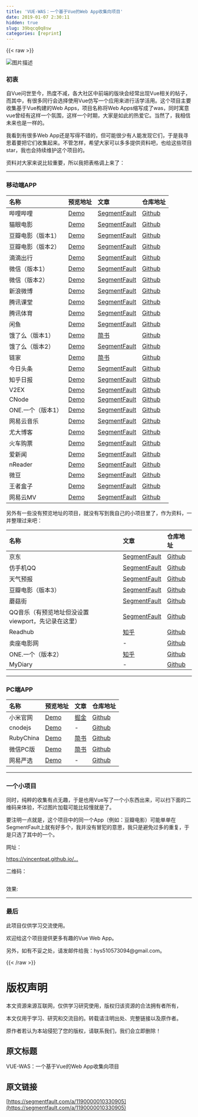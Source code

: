 ```yaml
---
title: 'VUE-WAS：一个基于Vue的Web App收集向项目' 
date: 2019-01-07 2:30:11
hidden: true
slug: 39bqcq0q8sw
categories: [reprint]
---
```


{{< raw >}}

                    
<p><span class="img-wrap"><img data-src="/img/bVRvF8?w=600&amp;h=275" src="https://static.alili.tech/img/bVRvF8?w=600&amp;h=275" alt="图片描述" title="图片描述" style="cursor: pointer; display: inline;"></span></p>
<h3 id="articleHeader0">初衷</h3>
<p>自Vue问世至今，热度不减，各大社区中前端的版块会经常出现Vue相关的帖子，而其中，有很多同行会选择使用Vue仿写一个应用来进行活学活用。这个项目主要收集基于Vue构建的Web Apps，项目名称将Web Apps缩写成了was，同时寓意vue曾经有这样一个氛围，这样一个时期，大家是如此的热爱它。当然了，我相信未来也是一样的。</p>
<p>我看到有很多Web App还是写得不错的，但可能很少有人能发现它们，于是我寻思着要把它们收集起来。不管怎样，希望大家可以多多提供资料吧，也给这些项目star，我也会持续维护这个项目的。</p>
<p>资料对大家来说比较重要，所以我把表格调上来了：</p>
<hr>
<h3 id="articleHeader1">移动端APP</h3>
<table>
<thead><tr>
<th align="left">名称</th>
<th align="left">预览地址</th>
<th align="left">文章</th>
<th align="left">仓库地址</th>
</tr></thead>
<tbody>
<tr>
<td align="left">哔哩哔哩</td>
<td align="left"><a href="https://youhonglian.github.io/vue-bilibili-master/#/" rel="nofollow noreferrer" target="_blank">Demo</a></td>
<td align="left"><a href="https://segmentfault.com/a/1190000009912978">SegmentFault</a></td>
<td align="left"><a href="https://github.com/youhonglian/vue-bilibili" rel="nofollow noreferrer" target="_blank">Github</a></td>
</tr>
<tr>
<td align="left">猫眼电影</td>
<td align="left"><a href="https://zhixuanziben.github.io/gouyan-demo/dist/index.html#/inTheaters" rel="nofollow noreferrer" target="_blank">Demo</a></td>
<td align="left"><a href="https://segmentfault.com/a/1190000008614876">SegmentFault</a></td>
<td align="left"><a href="https://github.com/zhixuanziben/gouyan-movie-vue" rel="nofollow noreferrer" target="_blank">Github</a></td>
</tr>
<tr>
<td align="left">豆瓣电影（版本1）</td>
<td align="left"><a href="https://chenhuichao.com/vue2.x-douban/dist/#/" rel="nofollow noreferrer" target="_blank">Demo</a></td>
<td align="left"><a href="https://segmentfault.com/a/1190000008115372">SegmentFault</a></td>
<td align="left"><a href="https://github.com/superman66/vue2.x-douban" rel="nofollow noreferrer" target="_blank">Github</a></td>
</tr>
<tr>
<td align="left">豆瓣电影（版本2）</td>
<td align="left"><a href="http://59.110.140.119:8080/movie-show" rel="nofollow noreferrer" target="_blank">Demo</a></td>
<td align="left"><a href="https://segmentfault.com/a/1190000010309751">SegmentFault</a></td>
<td align="left"><a href="https://github.com/buptsky/vue-douban-movie/" rel="nofollow noreferrer" target="_blank">Github</a></td>
</tr>
<tr>
<td align="left">滴滴出行</td>
<td align="left"><a href="https://uncleze2017.github.io/vue-didi-demo/index.html" rel="nofollow noreferrer" target="_blank">Demo</a></td>
<td align="left"><a href="https://segmentfault.com/a/1190000009742092">SegmentFault</a></td>
<td align="left"><a href="https://github.com/uncleze2017/Imitation-DIDI-project" rel="nofollow noreferrer" target="_blank">Github</a></td>
</tr>
<tr>
<td align="left">微信（版本1）</td>
<td align="left"><a href="https://zhaohaodang.com/vue2-wechat" rel="nofollow noreferrer" target="_blank">Demo</a></td>
<td align="left"><a href="https://segmentfault.com/a/1190000008669330">SegmentFault</a></td>
<td align="left"><a href="https://github.com/zhaohaodang/vue-WeChat" rel="nofollow noreferrer" target="_blank">Github</a></td>
</tr>
<tr>
<td align="left">微信（版本2）</td>
<td align="left"><a href="http://cangdu.org:8003/dialogue" rel="nofollow noreferrer" target="_blank">Demo</a></td>
<td align="left"><a href="https://segmentfault.com/a/1190000009827954">SegmentFault</a></td>
<td align="left"><a href="https://github.com/bailichen/vue-weixin" rel="nofollow noreferrer" target="_blank">Github</a></td>
</tr>
<tr>
<td align="left">新浪微博</td>
<td align="left"><a href="http://juniortour.net:8080/" rel="nofollow noreferrer" target="_blank">Demo</a></td>
<td align="left"><a href="https://segmentfault.com/a/1190000010043484">SegmentFault</a></td>
<td align="left"><a href="https://github.com/JuniorTour/vue-weibo" rel="nofollow noreferrer" target="_blank">Github</a></td>
</tr>
<tr>
<td align="left">腾讯课堂</td>
<td align="left"><a href="https://lijun0.github.io/tencent-kecheng/#/" rel="nofollow noreferrer" target="_blank">Demo</a></td>
<td align="left"><a href="https://segmentfault.com/a/1190000009885164">SegmentFault</a></td>
<td align="left"><a href="https://github.com/lijun0/tencent" rel="nofollow noreferrer" target="_blank">Github</a></td>
</tr>
<tr>
<td align="left">腾讯体育</td>
<td align="left"><a href="http://xurenjie.cn:3000/vue-tencent-sports/index.html" rel="nofollow noreferrer" target="_blank">Demo</a></td>
<td align="left"><a href="https://segmentfault.com/a/1190000009684314">SegmentFault</a></td>
<td align="left"><a href="https://github.com/renjie1996/tencent-sports" rel="nofollow noreferrer" target="_blank">Github</a></td>
</tr>
<tr>
<td align="left">闲鱼</td>
<td align="left"><a href="https://sukura7.github.io/vue-xianyu-demo/index.html" rel="nofollow noreferrer" target="_blank">Demo</a></td>
<td align="left"><a href="https://segmentfault.com/a/1190000009919769">SegmentFault</a></td>
<td align="left"><a href="https://github.com/Sukura7/vue-ali-xianyu" rel="nofollow noreferrer" target="_blank">Github</a></td>
</tr>
<tr>
<td align="left">饿了么（版本1）</td>
<td align="left"><a href="https://hbxywdk.github.io/eleme-vue2-static/#/" rel="nofollow noreferrer" target="_blank">Demo</a></td>
<td align="left"><a href="http://www.jianshu.com/p/65c957b228e9" rel="nofollow noreferrer" target="_blank">简书</a></td>
<td align="left"><a href="https://github.com/hbxywdk/eleme-vue2" rel="nofollow noreferrer" target="_blank">Github</a></td>
</tr>
<tr>
<td align="left">饿了么（版本2）</td>
<td align="left"><a href="http://vuejssellapp.t.imooc.io/" rel="nofollow noreferrer" target="_blank">Demo</a></td>
<td align="left"><a href="https://segmentfault.com/a/1190000009356676">SegmentFault</a></td>
<td align="left"><a href="https://github.com/ustbhuangyi/vue-sell" rel="nofollow noreferrer" target="_blank">Github</a></td>
</tr>
<tr>
<td align="left">链家</td>
<td align="left"><a href="https://luxroid.com/lianjia/" rel="nofollow noreferrer" target="_blank">Demo</a></td>
<td align="left"><a href="http://www.jianshu.com/p/4ae167562dc3" rel="nofollow noreferrer" target="_blank">简书</a></td>
<td align="left"><a href="https://github.com/mixihome/lianjia" rel="nofollow noreferrer" target="_blank">Github</a></td>
</tr>
<tr>
<td align="left">今日头条</td>
<td align="left"><a href="https://hcy1996.github.io" rel="nofollow noreferrer" target="_blank">Demo</a></td>
<td align="left"><a href="https://segmentfault.com/a/1190000009151598">SegmentFault</a></td>
<td align="left"><a href="https://github.com/hcy1996/vue-toutiao" rel="nofollow noreferrer" target="_blank">Github</a></td>
</tr>
<tr>
<td align="left">知乎日报</td>
<td align="left"><a href="http://lwdvue.cn/#/" rel="nofollow noreferrer" target="_blank">Demo</a></td>
<td align="left"><a href="https://segmentfault.com/a/1190000009305496">SegmentFault</a></td>
<td align="left"><a href="https://github.com/biaodigit/vue-news" rel="nofollow noreferrer" target="_blank">Github</a></td>
</tr>
<tr>
<td align="left">V2EX</td>
<td align="left"><a href="http://v2ex.liuzhen.me/" rel="nofollow noreferrer" target="_blank">Demo</a></td>
<td align="left"><a href="https://segmentfault.com/a/1190000006940358">SegmentFault</a></td>
<td align="left"><a href="https://github.com/liuzhenangel/v2ex_frontend" rel="nofollow noreferrer" target="_blank">Github</a></td>
</tr>
<tr>
<td align="left">CNode</td>
<td align="left"><a href="http://cnode.ruanyq.cn/" rel="nofollow noreferrer" target="_blank">Demo</a></td>
<td align="left"><a href="https://segmentfault.com/a/1190000008416130">SegmentFault</a></td>
<td align="left"><a href="https://github.com/Ryqsky/cnode_vue" rel="nofollow noreferrer" target="_blank">Github</a></td>
</tr>
<tr>
<td align="left">ONE.一个（版本1）</td>
<td align="left"><a href="https://imitateone-ailidan.rhcloud.com" rel="nofollow noreferrer" target="_blank">Demo</a></td>
<td align="left"><a href="https://segmentfault.com/a/1190000010137578">SegmentFault</a></td>
<td align="left"><a href="https://github.com/eidonlon/imitate-One" rel="nofollow noreferrer" target="_blank">Github</a></td>
</tr>
<tr>
<td align="left">网易云音乐</td>
<td align="left"><a href="http://118.89.226.181:8080/" rel="nofollow noreferrer" target="_blank">Demo</a></td>
<td align="left"><a href="https://segmentfault.com/a/1190000009339117">SegmentFault</a></td>
<td align="left"><a href="https://github.com/ddqre12345/vue-music" rel="nofollow noreferrer" target="_blank">Github</a></td>
</tr>
<tr>
<td align="left">尤大博客</td>
<td align="left"><a href="http://bigtiger.me/" rel="nofollow noreferrer" target="_blank">Demo</a></td>
<td align="left"><a href="https://segmentfault.com/a/1190000009341256">SegmentFault</a></td>
<td align="left"><a href="https://github.com/liujinyang1994/Blog" rel="nofollow noreferrer" target="_blank">Github</a></td>
</tr>
<tr>
<td align="left">火车购票</td>
<td align="left"><a href="https://hj0503.github.io/vue-buy-tickets" rel="nofollow noreferrer" target="_blank">Demo</a></td>
<td align="left"><a href="https://segmentfault.com/a/1190000009796549">SegmentFault</a></td>
<td align="left"><a href="https://github.com/hj0503/vue-buy-tickets" rel="nofollow noreferrer" target="_blank">Github</a></td>
</tr>
<tr>
<td align="left">爱新闻</td>
<td align="left"><a href="http://imzjh.com/inew/#/" rel="nofollow noreferrer" target="_blank">Demo</a></td>
<td align="left"><a href="https://segmentfault.com/a/1190000009811706">SegmentFault</a></td>
<td align="left"><a href="https://github.com/Eatanddie/Vue-news" rel="nofollow noreferrer" target="_blank">Github</a></td>
</tr>
<tr>
<td align="left">nReader</td>
<td align="left"><a href="http://35.189.165.140:8080/#/" rel="nofollow noreferrer" target="_blank">Demo</a></td>
<td align="left"><a href="https://segmentfault.com/a/1190000009653444">SegmentFault</a></td>
<td align="left"><a href="https://github.com/zimplexing/vue-nReader" rel="nofollow noreferrer" target="_blank">Github</a></td>
</tr>
<tr>
<td align="left">微豆</td>
<td align="left"><a href="http://vdo.ralfz.com/movie/home" rel="nofollow noreferrer" target="_blank">Demo</a></td>
<td align="left"><a href="https://segmentfault.com/a/1190000008730669">SegmentFault</a></td>
<td align="left"><a href="https://github.com/RalfZhang/Vdo" rel="nofollow noreferrer" target="_blank">Github</a></td>
</tr>
<tr>
<td align="left">王者盒子</td>
<td align="left"><a href="http://118.178.56.106/gok/#/equip" rel="nofollow noreferrer" target="_blank">Demo</a></td>
<td align="left"><a href="https://segmentfault.com/a/1190000008668442">SegmentFault</a></td>
<td align="left"><a href="https://github.com/maidishike/vue-gok" rel="nofollow noreferrer" target="_blank">Github</a></td>
</tr>
<tr>
<td align="left">网易云MV</td>
<td align="left"><a href="https://mv.mrcxh.com/#/" rel="nofollow noreferrer" target="_blank">Demo</a></td>
<td align="left"><a href="https://segmentfault.com/a/1190000009147495">SegmentFault</a></td>
<td align="left"><a href="https://github.com/safaring/Vue2-MV" rel="nofollow noreferrer" target="_blank">Github</a></td>
</tr>
</tbody>
</table>
<p>另外有一些没有预览地址的项目，就没有写到我自己的小项目里了，作为资料，一并整理过来吧：</p>
<table>
<thead><tr>
<th align="left">名称</th>
<th align="left">文章</th>
<th align="left">仓库地址</th>
</tr></thead>
<tbody>
<tr>
<td align="left">京东</td>
<td align="left"><a href="https://segmentfault.com/a/1190000008986494">SegmentFault</a></td>
<td align="left"><a href="https://github.com/huangche007/vue-jd" rel="nofollow noreferrer" target="_blank">Github</a></td>
</tr>
<tr>
<td align="left">仿手机QQ</td>
<td align="left"><a href="https://segmentfault.com/a/1190000008850029">SegmentFault</a></td>
<td align="left"><a href="https://github.com/jiangqizheng/vue-MiniQQ" rel="nofollow noreferrer" target="_blank">Github</a></td>
</tr>
<tr>
<td align="left">天气预报</td>
<td align="left"><a href="https://segmentfault.com/a/1190000009097249">SegmentFault</a></td>
<td align="left"><a href="https://github.com/moedong/vue-wfcast" rel="nofollow noreferrer" target="_blank">Github</a></td>
</tr>
<tr>
<td align="left">豆瓣电影（版本3）</td>
<td align="left"><a href="https://segmentfault.com/a/1190000009307207">SegmentFault</a></td>
<td align="left"><a href="https://github.com/Recklesslmz/vue-douban" rel="nofollow noreferrer" target="_blank">Github</a></td>
</tr>
<tr>
<td align="left">蘑菇街</td>
<td align="left"><a href="https://segmentfault.com/a/1190000009972674">SegmentFault</a></td>
<td align="left"><a href="https://github.com/uncleze2017/Imitation-DIDI-project" rel="nofollow noreferrer" target="_blank">Github</a></td>
</tr>
<tr>
<td align="left">QQ音乐（有预览地址但没设置viewport，先记录在这里）</td>
<td align="left"><a href="https://segmentfault.com/a/1190000009923666">SegmentFault</a></td>
<td align="left"><a href="https://github.com/yuxiuting/Vue-qqMusic" rel="nofollow noreferrer" target="_blank">Github</a></td>
</tr>
<tr>
<td align="left">Readhub</td>
<td align="left"><a href="https://zhuanlan.zhihu.com/p/27272966" rel="nofollow noreferrer" target="_blank">知乎</a></td>
<td align="left"><a href="https://github.com/liruifengv/Readhub-vue" rel="nofollow noreferrer" target="_blank">Github</a></td>
</tr>
<tr>
<td align="left">卖座电影网</td>
<td align="left">-</td>
<td align="left"><a href="https://github.com/ChuckCZC/vue-demo-maizuo" rel="nofollow noreferrer" target="_blank">Github</a></td>
</tr>
<tr>
<td align="left">ONE.一个（版本2）</td>
<td align="left"><a href="https://zhuanlan.zhihu.com/p/27854029" rel="nofollow noreferrer" target="_blank">知乎</a></td>
<td align="left"><a href="https://github.com/gongph/one-vue" rel="nofollow noreferrer" target="_blank">Github</a></td>
</tr>
<tr>
<td align="left">MyDiary</td>
<td align="left">-</td>
<td align="left"><a href="https://github.com/ssshooter/MyDiary-Vue" rel="nofollow noreferrer" target="_blank">Github</a></td>
</tr>
</tbody>
</table>
<hr>
<h3 id="articleHeader2">PC端APP</h3>
<table>
<thead><tr>
<th align="left">名称</th>
<th align="left">预览地址</th>
<th align="left">文章</th>
<th align="left">仓库地址</th>
</tr></thead>
<tbody>
<tr>
<td align="left">小米官网</td>
<td align="left"><a href="http://vue.fecss.com/mi/" rel="nofollow noreferrer" target="_blank">Demo</a></td>
<td align="left"><a href="https://juejin.im/entry/57c649bec4c9710061a48ffc" rel="nofollow noreferrer" target="_blank">掘金</a></td>
<td align="left"><a href="https://github.com/wendaosanshou/mi-by-vue" rel="nofollow noreferrer" target="_blank">Github</a></td>
</tr>
<tr>
<td align="left">cnodejs</td>
<td align="left"><a href="http://demo.bitibiti.com/cnodejs-vue/#!/" rel="nofollow noreferrer" target="_blank">Demo</a></td>
<td align="left">-</td>
<td align="left"><a href="https://github.com/beilunyang/cnodejs-vue" rel="nofollow noreferrer" target="_blank">Github</a></td>
</tr>
<tr>
<td align="left">RubyChina</td>
<td align="left"><a href="https://hql123.github.io/" rel="nofollow noreferrer" target="_blank">Demo</a></td>
<td align="left"><a href="http://www.jianshu.com/p/86f81d798718" rel="nofollow noreferrer" target="_blank">简书</a></td>
<td align="left"><a href="https://github.com/hql123/vue-ruby-china" rel="nofollow noreferrer" target="_blank">Github</a></td>
</tr>
<tr>
<td align="left">微信PC版</td>
<td align="left"><a href="https://han960619.github.io/Vue-chat/#/chat" rel="nofollow noreferrer" target="_blank">Demo</a></td>
<td align="left"><a href="http://www.jianshu.com/p/dade7fb03891" rel="nofollow noreferrer" target="_blank">简书</a></td>
<td align="left"><a href="https://github.com/han960619/Vue-chat" rel="nofollow noreferrer" target="_blank">Github</a></td>
</tr>
<tr>
<td align="left">网易严选</td>
<td align="left"><a href="http://zhaoboy.bid/yanxuan/#/" rel="nofollow noreferrer" target="_blank">Demo</a></td>
<td align="left">-</td>
<td align="left"><a href="https://github.com/MengZhaoFly/netease_yanxuan" rel="nofollow noreferrer" target="_blank">Github</a></td>
</tr>
</tbody>
</table>
<hr>
<h3 id="articleHeader3">一个小项目</h3>
<p>同时，纯粹的收集有点无趣，于是也用Vue写了一个小东西出来，可以扫下面的二维码来体验，不过图片加载可能比较慢就是了。</p>
<p>要注明一点就是，这个项目中的同一个App（例如：豆瓣电影）可能单单在SegmentFault上就有好多个，我并没有冒犯的意思，我只是避免过多的重复，于是只选了其中的一个。</p>
<p>网址：</p>
<p><a href="https://vincentpat.github.io/vue-was/" rel="nofollow noreferrer" target="_blank">https://vincentpat.github.io/...</a></p>
<p>二维码：</p>
<p><span class="img-wrap"><img data-src="/img/remote/1460000010366403" src="https://static.alili.tech/img/remote/1460000010366403" alt="" title="" style="cursor: pointer; display: inline;"></span></p>
<p>效果:<br><span class="img-wrap"><img data-src="/img/remote/1460000010345850" src="https://static.alili.tech/img/remote/1460000010345850" alt="" title="" style="cursor: pointer; display: inline;"></span></p>
<hr>
<h3 id="articleHeader4">最后</h3>
<p>此项目仅供学习交流使用。</p>
<p>欢迎给这个项目提供更多有趣的Vue Web App。</p>
<p>另外，如有不妥之处，请发邮件给我：hys510573094@gmail.com。</p>

                
{{< /raw >}}

# 版权声明
本文资源来源互联网，仅供学习研究使用，版权归该资源的合法拥有者所有，

本文仅用于学习、研究和交流目的。转载请注明出处、完整链接以及原作者。

原作者若认为本站侵犯了您的版权，请联系我们，我们会立即删除！

## 原文标题
VUE-WAS：一个基于Vue的Web App收集向项目

## 原文链接
[https://segmentfault.com/a/1190000010330905](https://segmentfault.com/a/1190000010330905)

